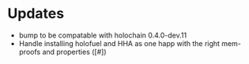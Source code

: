 # Updates

- bump to be compatable with holochain 0.4.0-dev.11
- Handle installing holofuel and HHA as one happ with the right mem-proofs and properties ([#])
